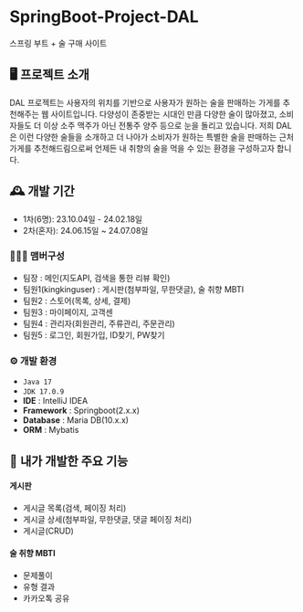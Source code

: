 # SpringBoot-Project-DAL
스프링 부트 + 술 구매 사이트


## 🖥️ 프로젝트 소개
DAL 프로젝트는 사용자의 위치를 기반으로 사용자가 원하는 술을 판매하는 가게를 추천해주는 웹 사이트입니다.
다양성이 존중받는 시대인 만큼 다양한 술이 많아졌고, 소비자들도 더 이상 소주 맥주가 아닌 전통주 양주 등으로 눈을 돌리고 있습니다.
저희 DAL은 이런 다양한 술들을 소개하고 더 나아가 소비자가 원하는 특별한 술을 판매하는 근처 가게를 추천해드림으로써 언제든 내 취향의 술을 먹을 수 있는 환경을 구성하고자 합니다.
<br>

## 🕰️ 개발 기간
* 1차(6명): 23.10.04일 - 24.02.18일 
* 2차(혼자): 24.06.15일 ~ 24.07.08일

### 🧑‍🤝‍🧑 맴버구성
 - 팀장  : 메인(지도API, 검색을 통한 리뷰 확인)
 - 팀원1(kingkinguser) : 게시판(첨부파일, 무한댓글), 술 취향 MBTI
 - 팀원2 : 스토어(목록, 상세, 결제)
 - 팀원3 : 마이페이지, 고객센
 - 팀원4 : 관리자(회원관리, 주류관리, 주문관리)
 - 팀원5 : 로그인, 회원가입, ID찾기, PW찾기

### ⚙️ 개발 환경
- `Java 17`
- `JDK 17.0.9`
- **IDE** : IntelliJ IDEA
- **Framework** : Springboot(2.x.x)
- **Database** : Maria DB(10.x.x)
- **ORM** : Mybatis

## 📌 내가 개발한 주요 기능
#### 게시판
- 게시글 목록(검색, 페이징 처리)
- 게시글 상세(첨부파일, 무한댓글, 댓글 페이징 처리)
- 게시글(CRUD)

#### 술 취향 MBTI
- 문제풀이
- 유형 결과
- 카카오톡 공유
